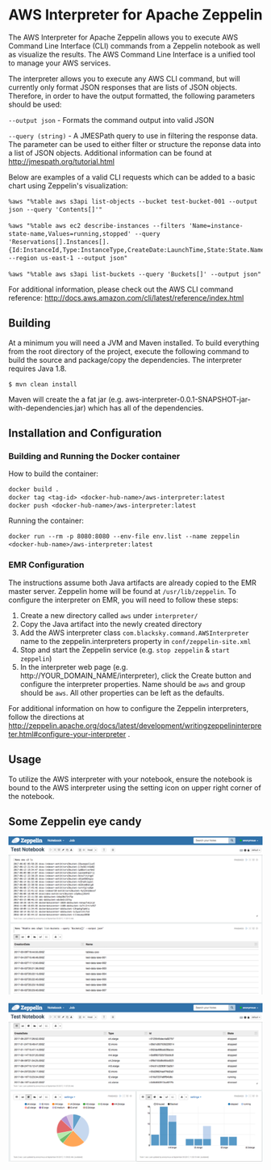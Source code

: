 # AWS Interpreter for Apache Zeppelin

The AWS Interpreter for Apache Zeppelin allows you to execute AWS Command Line Interface (CLI) commands from a Zeppelin notebook as well as visualize the results. The AWS Command Line Interface is a unified tool to manage your AWS services.

The interpreter allows you to execute any AWS CLI command, but will currently only format JSON responses that are lists of JSON objects. Therefore, in order to have the output formatted, the following parameters should be used:

`--output json` - Formats the command output into valid JSON

`--query (string)` - A JMESPath query to use in filtering the response data. The parameter can be used to either filter or structure the reponse data into a list of JSON objects. Additional information can be found at http://jmespath.org/tutorial.html 

Below are examples of a valid CLI requests which can be added to a basic chart using Zeppelin's visualization:

```
%aws "%table aws s3api list-objects --bucket test-bucket-001 --output json --query 'Contents[]'"

%aws "%table aws ec2 describe-instances --filters 'Name=instance-state-name,Values=running,stopped' --query 'Reservations[].Instances[].{Id:InstanceId,Type:InstanceType,CreateDate:LaunchTime,State:State.Name}' --region us-east-1 --output json"

%aws "%table aws s3api list-buckets --query 'Buckets[]' --output json"
```

For additional information, please check out the AWS CLI command reference: http://docs.aws.amazon.com/cli/latest/reference/index.html

## Building

At a minimum you will need a JVM and Maven installed. To build everything from the root directory of the project, execute the following command to build the source and package/copy the dependencies. The interpreter requires Java 1.8.

```
$ mvn clean install
```
Maven will create the a fat jar (e.g. aws-interpreter-0.0.1-SNAPSHOT-jar-with-dependencies.jar) which has all of the dependencies.

## Installation and Configuration

### Building and Running the Docker container

How to build the container:
    
    docker build .
    docker tag <tag-id> <docker-hub-name>/aws-interpreter:latest
    docker push <docker-hub-name>/aws-interpreter:latest
    
Running the container:

	docker run --rm -p 8080:8080 --env-file env.list --name zeppelin <docker-hub-name>/aws-interpreter:latest
    
### EMR Configuration

The instructions assume both Java artifacts are already copied to the EMR master server. Zeppelin home will be found at `/usr/lib/zeppelin`. To configure the interpreter on EMR, you will need to follow these steps:

1. Create a new directory called `aws` under `interpreter/` 
2. Copy the Java artifact into the newly created directory
3. Add the AWS interpreter class `com.blacksky.command.AWSInterpreter` name to the zeppelin.interpreters property in `conf/zeppelin-site.xml`
4. Stop and start the Zeppelin service (e.g. `stop zeppelin` & `start zeppelin`)
5. In the interpreter web page (e.g. http://YOUR_DOMAIN_NAME/interpreter), click the Create button and configure the interpreter properties. Name should be `aws` and group should be `aws`. All other properties can be left as the defaults.

For additional information on how to configure the Zeppelin interpreters, follow the directions at http://zeppelin.apache.org/docs/latest/development/writingzeppelininterpreter.html#configure-your-interpreter .

## Usage

To utilize the AWS interpreter with your notebook, ensure the notebook is bound to the AWS interpreter using the setting icon on upper right corner of the notebook.

## Some Zeppelin eye candy

<p align="center">
	<a href="https://raw.githubusercontent.com/ajiezzi/aws-interpreter/master/docs/images/image_001.png" target="_blank"><img align="center" src="https://raw.githubusercontent.com/ajiezzi/aws-interpreter/master/docs/images/image_001.png" alt="S3 metrics using Zeppelin"></a><br/><br/>
	<a href="https://raw.githubusercontent.com/ajiezzi/aws-interpreter/master/docs/images/image_002.png" target="_blank"><img align="center" src="https://raw.githubusercontent.com/ajiezzi/aws-interpreter/master/docs/images/image_002.png" alt="EC2 metrics using Zeppelin"></a><br/><br/>
</p>
